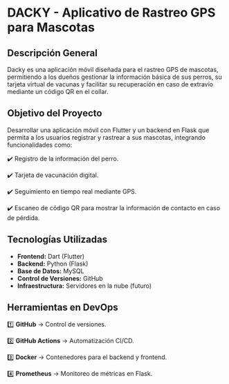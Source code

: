 # DACKY - Aplicativo de Rastreo GPS para Mascotas

## **Descripción General**

Dacky es una aplicación móvil diseñada para el rastreo GPS de mascotas, permitiendo a los dueños gestionar la información básica de sus perros, su tarjeta virtual de vacunas y facilitar su recuperación en caso de extravío mediante un código QR en el collar.

## **Objetivo del Proyecto**

Desarrollar una aplicación móvil con Flutter y un backend en Flask que permita a los usuarios registrar y rastrear a sus mascotas, integrando funcionalidades como:

✔️ Registro de la información del perro.

✔️ Tarjeta de vacunación digital.

✔️ Seguimiento en tiempo real mediante GPS.

✔️ Escaneo de código QR para mostrar la información de contacto en caso de pérdida.

## **Tecnologías Utilizadas**

- **Frontend:** Dart (Flutter)
- **Backend:** Python (Flask)
- **Base de Datos:** MySQL
- **Control de Versiones:** GitHub
- **Infraestructura:** Servidores en la nube (futuro)

## **Herramientas en DevOps**

1️⃣ **GitHub** → Control de versiones.

2️⃣ **GitHub Actions** → Automatización CI/CD.

3️⃣ **Docker** → Contenedores para el backend y frontend.

4️⃣ **Prometheus** → Monitoreo de métricas en Flask.
